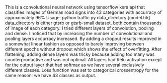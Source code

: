 This is a convolutional neural network using tensorflow kera api that classifies images of German road signs into 43 categories with accurracy of approximately 96%
Usage: python traffic.py data_directory [model.h5]
data_directory is either gtsrb or gtsrb-small dataset, both contain thousands of image of each category.
I tried different layers of convolution, pooling and dense.
I noticed that by increasing the number of convolutional and pooling layers accurracy increased.
By adding a dropout results improved in a somewhat linear fashion as opposed to 
barely improving between different epochs without dropout which shows the effect of overfitting.
After flattening, adding dense layers was tricky because adding too many was counterproductive and was not optimal.
All layers had Relu activation except for the output layer that had softmax as we have several exclusively different classes.
Loss function was set to categorical crossentropy for the same reason: we have 43 classes as output.
